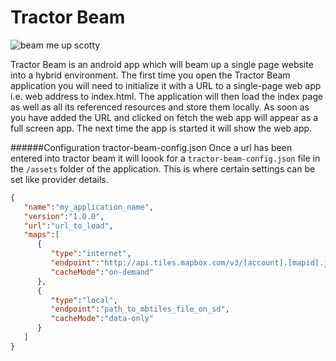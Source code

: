Tractor Beam
============

![beam me up scotty](https://encrypted-tbn1.gstatic.com/images?q=tbn:ANd9GcRRTooGZUc2vm7cLCVxDm6pcecuCQIIvxdY90X9IIf-L9LNYYE4)

Tractor Beam is an android app which will beam up a single page website into a hybrid environment. The first time you open the Tractor Beam application you will need to initialize it with a URL to a single-page web app i.e. web address to index.html. The application will then load the index page as well as all its referenced resources and store them locally. As soon as you have added the URL and clicked on fetch the web app will appear as a full screen app. The next time the app is started it will show the web app.

######Configuration tractor-beam-config.json
Once a url has been entered into tractor beam it will loook for a ``tractor-beam-config.json`` file in the <code>/assets</code> folder of the application. This is where certain settings can be set like provider details.

```json
{
   "name":"my_application_name",
   "version":"1.0.0",
   "url":"url_to_load",
   "maps":[
      {
         "type":"internet",
         "endpoint":"http://api.tiles.mapbox.com/v3/[account].[mapid].json",
         "cacheMode":"on-demand"
      },
      {
         "type":"local",
         "endpoint":"path_to_mbtiles_file_on_sd",
         "cacheMode":"data-only"
      }
   ]
}
```
